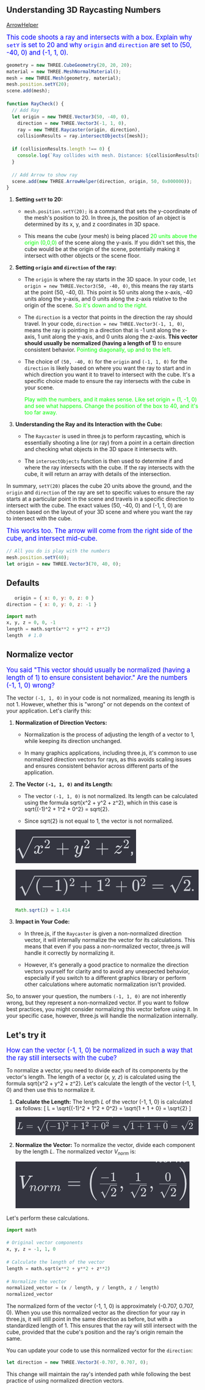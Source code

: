 ## Understanding 3D Raycasting Numbers

[ArrowHelper](https://threejs.org/docs/#api/en/helpers/ArrowHelper)

<span style="color:blue;font-size:larger;">This code shoots a ray and intersects with a box.  Explain why `setY` is set to 20 and why `origin` and `direction` are set to (50, -40, 0) and (-1, 1, 0).</span>

```js
geometry = new THREE.CubeGeometry(20, 20, 20);
material = new THREE.MeshNormalMaterial();
mesh = new THREE.Mesh(geometry, material);
mesh.position.setY(20);
scene.add(mesh);

function RayCheck() {
  // Add Ray
  let origin = new THREE.Vector3(50, -40, 0),
    direction = new THREE.Vector3(-1, 1, 0),
    ray = new THREE.Raycaster(origin, direction),
    collisionResults = ray.intersectObjects([mesh]);

  if (collisionResults.length !== 0) {
    console.log(`Ray collides with mesh. Distance: ${collisionResults[0].distance}`);
  }

  // Add Arrow to show ray
  scene.add(new THREE.ArrowHelper(direction, origin, 50, 0x000000));
}
```

1. **Setting `setY` to 20:**

   - `mesh.position.setY(20);` is a command that sets the y-coordinate of the mesh's position to 20. In three.js, the position of an object is determined by its x, y, and z coordinates in 3D space.

   - This means the cube (your mesh) is being placed <span style="color:lime;">20 units above the origin (0,0,0)</span> of the scene along the y-axis. If you didn't set this, the cube would be at the origin of the scene, potentially making it intersect with other objects or the scene floor.

2. **Setting `origin` and `direction` of the ray:**

   - The `origin` is where the ray starts in the 3D space. In your code, `let origin = new THREE.Vector3(50, -40, 0)`, this means the ray starts at the point (50, -40, 0). This point is 50 units along the x-axis, -40 units along the y-axis, and 0 units along the z-axis relative to the origin of the scene. <span style="color:lime;">So it's down and to the right.</span>

   - The `direction` is a vector that points in the direction the ray should travel. In your code, `direction = new THREE.Vector3(-1, 1, 0)`, means the ray is pointing in a direction that is -1 unit along the x-axis, 1 unit along the y-axis, and 0 units along the z-axis. **This vector should usually be normalized (having a length of 1)** to ensure consistent behavior. <span style="color:lime;">Pointing diagonally, up and to the left.</span>

   - The choice of `(50, -40, 0)` for the `origin` and `(-1, 1, 0)` for the `direction` is likely based on where you want the ray to start and in which direction you want it to travel to intersect with the cube. It's a specific choice made to ensure the ray intersects with the cube in your scene.

      <span style="color:lime;">Play with the numbers, and it makes sense.  Like set origin = (1, -1, 0) and see what happens.  Change the position of the box to 40, and it's too far away.</span>

3. **Understanding the Ray and its Interaction with the Cube:**

   - The `Raycaster` is used in three.js to perform raycasting, which is essentially shooting a line (or ray) from a point in a certain direction and checking what objects in the 3D space it intersects with.

   - The `intersectObjects` function is then used to determine if and where the ray intersects with the cube. If the ray intersects with the cube, it will return an array with details of the intersection.

In summary, `setY(20)` places the cube 20 units above the ground, and the `origin` and `direction` of the ray are set to specific values to ensure the ray starts at a particular point in the scene and travels in a specific direction to intersect with the cube. The exact values (50, -40, 0) and (-1, 1, 0) are chosen based on the layout of your 3D scene and where you want the ray to intersect with the cube.

<span style="color:blue;font-size:larger;">This works too.  The arrow will come from the right side of the cube, and intersect mid-cube.</span>

```js
// All you do is play with the numbers
mesh.position.setY(40);
let origin = new THREE.Vector3(70, 40, 0);
```

## Defaults

```js
   origin = { x: 0, y: 0, z: 0 }
direction = { x: 0, y: 0, z: -1 }
```

```py
import math
x, y, z = 0, 0, -1
length = math.sqrt(x**2 + y**2 + z**2)
length  # 1.0
```

## Normalize vector

<span style="color:blue;font-size:larger;">You said "This vector should usually be normalized (having a length of 1) to ensure consistent behavior."  Are the numbers (-1, 1, 0) wrong?</span>

The vector `(-1, 1, 0)` in your code is not normalized, meaning its length is not 1. However, whether this is "wrong" or not depends on the context of your application. Let's clarify this:

1. **Normalization of Direction Vectors:**

   - Normalization is the process of adjusting the length of a vector to 1, while keeping its direction unchanged.

   - In many graphics applications, including three.js, it's common to use normalized direction vectors for rays, as this avoids scaling issues and ensures consistent behavior across different parts of the application.

2. **The Vector `(-1, 1, 0)` and its Length:**

   - The vector `(-1, 1, 0)` is not normalized. Its length can be calculated using the formula sqrt{x^2 + y^2 + z^2}, which in this case is sqrt{(-1)^2 + 1^2 + 0^2} = sqrt{2}.

   - Since sqrt{2} is not equal to 1, the vector is not normalized.

   ![](img/sqrt1.png)
   
   ![](img/sqrt2.png)

   ```js
   Math.sqrt(2) = 1.414
   ```

3. **Impact in Your Code:**

   - In three.js, if the `Raycaster` is given a non-normalized direction vector, it will internally normalize the vector for its calculations. This means that even if you pass a non-normalized vector, three.js will handle it correctly by normalizing it.

   - However, it's generally a good practice to normalize the direction vectors yourself for clarity and to avoid any unexpected behavior, especially if you switch to a different graphics library or perform other calculations where automatic normalization isn't provided.

So, to answer your question, the numbers `(-1, 1, 0)` are not inherently wrong, but they represent a non-normalized vector. If you want to follow best practices, you might consider normalizing this vector before using it. In your specific case, however, three.js will handle the normalization internally.

## Let's try it

<span style="color:blue;font-size:larger;">How can the vector (-1, 1, 0) be normalized in such a way that the ray still intersects with the cube?</span>

To normalize a vector, you need to divide each of its components by the vector's length. The length of a vector (*x, y, z*) is calculated using the formula sqrt{x^2 + y^2 + z^2}. Let's calculate the length of the vector (-1, 1, 0) and then use this to normalize it.

1. **Calculate the Length:**
   The length *L* of the vector (-1, 1, 0) is calculated as follows:
   \[ L = \sqrt{(-1)^2 + 1^2 + 0^2} = \sqrt{1 + 1 + 0} = \sqrt{2} \]

   ![](img/L.png)

2. **Normalize the Vector:**
   To normalize the vector, divide each component by the length *L*. The normalized vector *V<sub>norm</sub>* is:

   ![](img/vnorm.png)

Let's perform these calculations.

```py
import math

# Original vector components
x, y, z = -1, 1, 0

# Calculate the length of the vector
length = math.sqrt(x**2 + y**2 + z**2)

# Normalize the vector
normalized_vector = (x / length, y / length, z / length)
normalized_vector
```

The normalized form of the vector (-1, 1, 0) is approximately (-0.707, 0.707, 0). When you use this normalized vector as the direction for your ray in three.js, it will still point in the same direction as before, but with a standardized length of 1. This ensures that the ray will still intersect with the cube, provided that the cube's position and the ray's origin remain the same. 

You can update your code to use this normalized vector for the `direction`:

```javascript
let direction = new THREE.Vector3(-0.707, 0.707, 0);
```

This change will maintain the ray's intended path while following the best practice of using normalized direction vectors.

<br>
